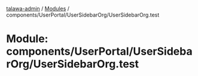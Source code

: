 [talawa-admin](../README.md) / [Modules](../modules.md) / components/UserPortal/UserSidebarOrg/UserSidebarOrg.test

# Module: components/UserPortal/UserSidebarOrg/UserSidebarOrg.test
